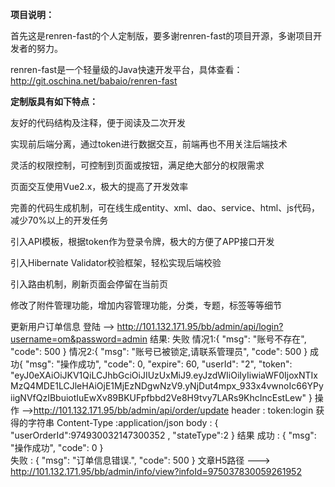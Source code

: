  **项目说明：** 

首先这是renren-fast的个人定制版，要多谢renren-fast的项目开源，多谢项目开发者的努力。

renren-fast是一个轻量级的Java快速开发平台，具体查看：http://git.oschina.net/babaio/renren-fast

 **定制版具有如下特点：** 

友好的代码结构及注释，便于阅读及二次开发

实现前后端分离，通过token进行数据交互，前端再也不用关注后端技术

灵活的权限控制，可控制到页面或按钮，满足绝大部分的权限需求

页面交互使用Vue2.x，极大的提高了开发效率

完善的代码生成机制，可在线生成entity、xml、dao、service、html、js代码，减少70%以上的开发任务

引入API模板，根据token作为登录令牌，极大的方便了APP接口开发

引入Hibernate Validator校验框架，轻松实现后端校验

引入路由机制，刷新页面会停留在当前页

修改了附件管理功能，增加内容管理功能，分类，专题，标签等等细节

	
更新用户订单信息
	登陆   --> http://101.132.171.95/bb/admin/api/login?username=om&password=admin
		结果:
			失败 
				情况1:{
					"msg": "账号不存在",
					"code": 500
				}
				情况2:{
					"msg": "账号已被锁定,请联系管理员",
					"code": 500
				}
			成功{
				"msg": "操作成功",
				"code": 0,
				"expire": 60,
				"userId": "2",
				"token": "eyJ0eXAiOiJKV1QiLCJhbGciOiJIUzUxMiJ9.eyJzdWIiOiIyIiwiaWF0IjoxNTIxMzQ4MDE1LCJleHAiOjE1MjEzNDgwNzV9.yNjDut4mpx_933x4vwnoIc66YPyiigNVfQzIBbuiotIuEwXv89BKUFpfbbd2Ve8H9tvy7LARs9KhcIncEstLew"
			   }
	操作  -->http://101.132.171.95/bb/admin/api/order/update
	header : token:login 获得的字符串
			 Content-Type :application/json
	body : 	{
				"userOrderId":974930032147300352
				, "stateType":2
			}
		 结果 
			成功 : {
					"msg": "操作成功",
					"code": 0
					}	
			失败 : {
				"msg": "订单信息错误.",
				"code": 500
			}
文章H5路径 ---> http://101.132.171.95/bb/admin/info/view?infoId=975037830059261952